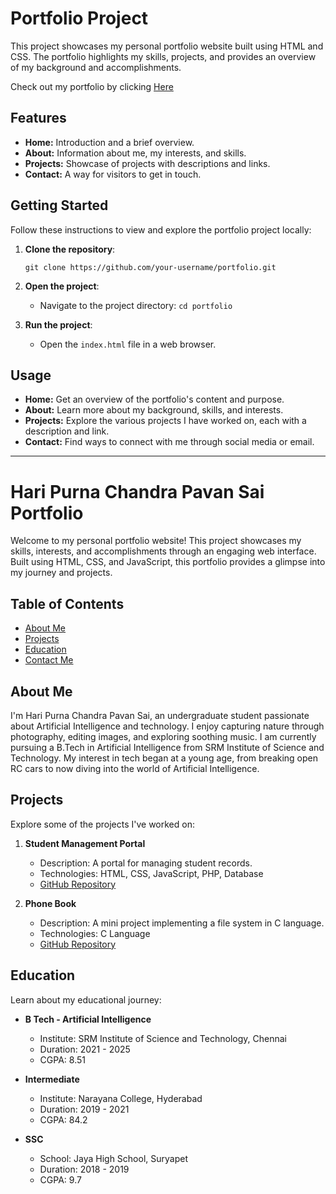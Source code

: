 # Portfolio Project

This project showcases my personal portfolio website built using HTML and CSS. The portfolio highlights my skills, projects, and provides an overview of my background and accomplishments.

Check out my portfolio by clicking [Here](https://vv5367.github.io/Portfolio/)

## Features

- **Home:** Introduction and a brief overview.
- **About:** Information about me, my interests, and skills.
- **Projects:** Showcase of projects with descriptions and links.
- **Contact:** A way for visitors to get in touch.

## Getting Started

Follow these instructions to view and explore the portfolio project locally:

1. **Clone the repository**: 
   ```
   git clone https://github.com/your-username/portfolio.git
   ```

2. **Open the project**:
   - Navigate to the project directory: `cd portfolio`

3. **Run the project**:
   - Open the `index.html` file in a web browser.

## Usage

- **Home:** Get an overview of the portfolio's content and purpose.
- **About:** Learn more about my background, skills, and interests.
- **Projects:** Explore the various projects I have worked on, each with a description and link.
- **Contact:** Find ways to connect with me through social media or email.

---
# Hari Purna Chandra Pavan Sai Portfolio

Welcome to my personal portfolio website! This project showcases my skills, interests, and accomplishments through an engaging web interface. Built using HTML, CSS, and JavaScript, this portfolio provides a glimpse into my journey and projects.

## Table of Contents

- [About Me](#about-me)
- [Projects](#projects)
- [Education](#education)
- [Contact Me](#contact-me)

## About Me

I'm Hari Purna Chandra Pavan Sai, an undergraduate student passionate about Artificial Intelligence and technology. I enjoy capturing nature through photography, editing images, and exploring soothing music. I am currently pursuing a B.Tech in Artificial Intelligence from SRM Institute of Science and Technology. My interest in tech began at a young age, from breaking open RC cars to now diving into the world of Artificial Intelligence.

## Projects

Explore some of the projects I've worked on:

1. **Student Management Portal**
   - Description: A portal for managing student records.
   - Technologies: HTML, CSS, JavaScript, PHP, Database
   - [GitHub Repository](https://github.com/vv5367/Student-Management-Portal)

2. **Phone Book**
   - Description: A mini project implementing a file system in C language.
   - Technologies: C Language
   - [GitHub Repository](https://github.com/vv5367/Phone-book-mini-project)

## Education

Learn about my educational journey:

- **B Tech - Artificial Intelligence**
  - Institute: SRM Institute of Science and Technology, Chennai
  - Duration: 2021 - 2025
  - CGPA: 8.51

- **Intermediate**
  - Institute: Narayana College, Hyderabad
  - Duration: 2019 - 2021
  - CGPA: 84.2

- **SSC**
  - School: Jaya High School, Suryapet
  - Duration: 2018 - 2019
  - CGPA: 9.7

